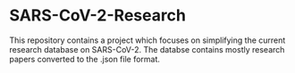 # SARS-CoV-2-Research
This repository contains a project which focuses on simplifying the current research database on SARS-CoV-2. The databse contains mostly research papers converted to the .json file format.
